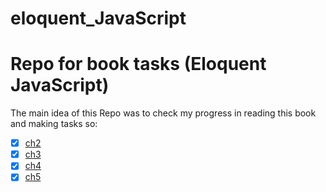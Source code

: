 # eloquent_JavaScript
# Repo for book tasks (Eloquent JavaScript)

The main idea of this Repo was to check my progress in reading this book and making tasks
so:

- [x] [ch2](https://github.com/Stoppery/eloquent_JavaScript/tree/master/2nd%20chapter) 
- [x] [ch3](https://github.com/Stoppery/eloquent_JavaScript/tree/master/3rd%20chapter)
- [x] [ch4](https://github.com/Stoppery/eloquent_JavaScript/tree/master/4th%20chapter)
- [x] [ch5](https://github.com/Stoppery/eloquent_JavaScript/tree/master/5th%20chapter)
